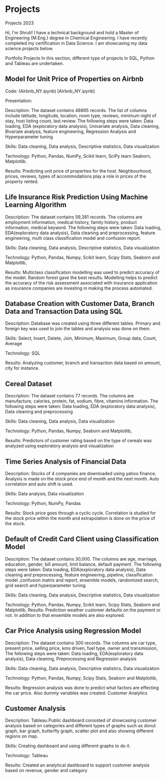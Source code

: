# Projects
Projects 2023

Hi, I'm Shruti! I have a technical background and hold a Master of Engineering (M.Eng.) degree in Chemical Engineering. I have recently completed my certification in Data Science. I am showcasing my data science projects below.

Portfolio Projects
In this section, different type of projects in SQL, Python and Tableau are undertaken. 


## Model for Unit Price of Properties on Airbnb
Code: (Airbnb_NY.ipynb) [Airbnb_NY.ipynb]

Presentation: 

Description: The dataset contains 48895 records. The list of columns include latitude, longitude, location, room type, reviews, minimum night of stay, host listing count, last review. The following steps were taken: Data loading, EDA (exploratory data analysis), Univariate analysis, Data cleaning, Bivariate analysis, feature engineering, Regression Analysis and Hyperparameter tuning 

Skills: Data cleaning, Data analysis, Descriptive statistics, Data visualization

Technology: Python, Pandas, NumPy, Scikit learn, SciPy learn Seaborn, Matplotlib.

Results: Predicting unit price of properties for the host. Neighbourhood, prices, reviews, types of accommodations play a role in prices of the     property rented. 


## Life Insurance Risk Prediction Using Machine Learning Algorithm 

Description: The dataset contains 59,381 records. The columns are employment information, medical history, family history, product information, medical keyword. The following steps were taken: Data loading, EDA(exploratory data analysis), Data cleaning and preprocessing, feature engineering, multi class classification model and confusion report. 

Skills: Data cleaning, Data analysis, Descriptive statistics, Data visualization

Technology: Python, Pandas, Numpy, Scikit learn, Scipy Stats, Seaborn and Matplotlib, 

Results: Multiclass classification modelling was used to predict accuracy of the model. Random forest gave the best results.  Modelling helps to predict the accuracy of the risk assessment associated with insurance application as insurance companies are investing in making the process automated. 

## Database Creation with Customer Data, Branch Data and Transaction Data using SQL

Description: Database was created using three different tables. Primary and foreign key was used to join the tables and analysis was done on them. 

Skills: Select, Insert, Delete, Join, Minimum, Maximum, Group data, Count, Average

Technology: SQL 

Results:  Analyzing customer, branch and transaction data based on amount, city for instance.

## Cereal Dataset

Description: The dataset contains 77 records. The columns are manufacture, calories, protein, fat, sodium, fibre, vitamins information. The following steps were taken: Data loading, EDA (exploratory data analysis), Data cleaning and preprocessing

Skills: Data cleaning, Data analysis, Data visualization

Technology: Python, Pandas, Numpy, Seaborn and Matplotlib, 

Results: Predictors of customer rating based on the type of cereals was analyzed using exploratory analysis and visualization

## Time Series Analysis of Financial Data

Description:  Stocks of 4 companies are downloaded using yahoo finance. Analysis is made on the stock price end of month and the next month. Auto correlation and auto shift is used. 

Skills: Data analysis, Data visualization

Technology: Python, NumPy, Pandas

Results: Stock price goes through a cyclic cycle. Correlation is studied for the stock price within the month and extrapolation is done on the price of the stock.


## Default of Credit Card Client using Classification Model 

Description: The dataset contains 30,000. The columns are age, marriage, education, gender, bill amount, limit balance, default payment. The following steps were taken: Data loading, EDA(exploratory data analysis), Data cleaning and preprocessing, feature engineering, pipeline, classification model ,confusion matrix and report, ensemble models, randomized search, grid search and hyperparameter tuning. 

Skills: Data cleaning, Data analysis, Descriptive statistics, Data visualization

Technology: Python, Pandas, Numpy, Scikit learn, Scipy Stats, Seaborn and Matplotlib, 
Results: Prediction weather customer defaults on the payment or not. In addition to that ensemble models are also explored. 


## Car Price Analysis using Regression Model  

Description: The dataset contains 300 records. The columns are car type, present price, selling price, kms driven, fuel type, owner and transmission, The following steps were taken: Data loading, EDA(exploratory data analysis), Data cleaning, Preprocessing and Regression analysis

Skills: Data cleaning, Data analysis, Descriptive statistics, Data visualization

Technology: Python, Pandas, Numpy, Scipy Stats, Seaborn and Matplotlib, 

Results: Regression analysis was done to predict what factors are effecting the car price. Also dummy variables was created. 
Customer Analytics

## Customer Analysis

Description: Tableau Public dashboard consisted of showcasing  customer analysis based on categories and different types of graphs such as donut graph, bar graph, butterfly graph, scatter plot and also showing different regions on map. 

Skills: Creating dashboard and using different graphs to do it. 

Technology: Tableau

Results: Created an analytical dashboard to support customer analysis based on revenue, gender and category
